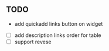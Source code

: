 ## TODO

* add quickadd links button on widget
- [ ] add description links order for table
- [ ] support revese